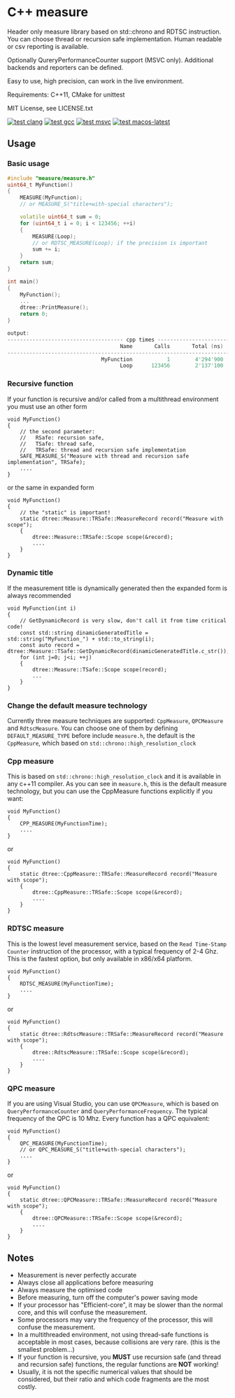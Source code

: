 # C++ measure

Header only measure library based on std::chrono and RDTSC instruction.
You can choose thread or recursion safe implementation.
Human readable or csv reporting is available.

Optionally QureryPerformanceCounter support (MSVC only).
Additional backends and reporters can be defined.

Easy to use, high precision, can work in the live environment.

Requirements: C++11, CMake for unittest

MIT License, see LICENSE.txt

[![test clang](https://github.com/Rezangyal/measure/actions/workflows/cmake-clang.yml/badge.svg)](https://github.com/Rezangyal/measure/actions/workflows/cmake-clang.yml)
[![test gcc](https://github.com/Rezangyal/measure/actions/workflows/cmake-gcc.yml/badge.svg)](https://github.com/Rezangyal/measure/actions/workflows/cmake-gcc.yml)
[![test msvc](https://github.com/Rezangyal/measure/actions/workflows/cmake-msvc.yml/badge.svg)](https://github.com/Rezangyal/measure/actions/workflows/cmake-msvc.yml)
[![test macos-latest](https://github.com/Rezangyal/measure/actions/workflows/macos_test.yml/badge.svg)](https://github.com/Rezangyal/measure/actions/workflows/macos_test.yml)

## Usage

### Basic usage
``` c++
#include "measure/measure.h"
uint64_t MyFunction()
{
    MEASURE(MyFunction);
    // or MEASURE_S("title+with-special characters");

    volatile uint64_t sum = 0;
    for (uint64_t i = 0; i < 123456; ++i)
    {
        MEASURE(Loop);
        // or RDTSC_MEASURE(Loop); if the precision is important
        sum += i;
    }
    return sum;
}

int main()
{
    MyFunction();
    ...
    dtree::PrintMeasure();
    return 0;
}

output:
------------------------------------- cpp times --------------------------------------
                                    Name       Calls       Total (ns)     Average (ns)
--------------------------------------------------------------------------------------
                              MyFunction           1        4'294'900        4'294'900
                                    Loop      123456        2'137'100               17
```


### Recursive function
If your function is recursive and/or called from a multithread environment you must use an other form
```
void MyFunction()
{
    // the second parameter:
    //   RSafe: recursion safe,
    //   TSafe: thread safe,
    //   TRSafe: thread and recursion safe implementation
    SAFE_MEASURE_S("Measure with thread and recursion safe implementation", TRSafe);
    ....
}
```
or the same in expanded form
```
void MyFunction()
{
    // the "static" is important!
    static dtree::Measure::TRSafe::MeasureRecord record("Measure with scope");
    {
        dtree::Measure::TRSafe::Scope scope(&record);
        ....
    }
}
```

### Dynamic title
If the measurement title is dynamically generated then the expanded form is always recommended
```
void MyFunction(int i)
{
    // GetDynamicRecord is very slow, don't call it from time critical code!
    const std::string dinamicGeneratedTitle = std::string("MyFunction_") + std::to_string(i);
    const auto record = dtree::Measure::TSafe::GetDynamicRecord(dinamicGeneratedTitle.c_str());
    for (int j=0; j<i; ++j)
    {
        dtree::Measure::TSafe::Scope scope(record);
        ...
    }
}
```

### Change the default measure technology
Currently three measure techniques are supported: `CppMeasure`, `QPCMeasure` and `RdtscMeasure`.
You can choose one of them by defining `DEFAULT_MEASURE_TYPE` before include `measure.h`,
the default is the `CppMeasure`, which based on `std::chrono::high_resolution_clock`

### Cpp measure
This is based on `std::chrono::high_resolution_clock` and it is available in any c++11 compiler.
As you can see in `measure.h`, this is the default measure technology,
but you can use the CppMeasure functions explicitly if you want:
```
void MyFunction()
{
    CPP_MEASURE(MyFunctionTime);
    ....
}
```
or
```
void MyFunction()
{
    static dtree::CppMeasure::TRSafe::MeasureRecord record("Measure with scope");
    {
        dtree::CppMeasure::TRSafe::Scope scope(&record);
        ....
    }
}
```

### RDTSC measure
This is the lowest level measurement service,
based on the `Read Time-Stamp Counter` instruction of the processor,
with a typical frequency of 2-4 Ghz.
This is the fastest option, but only available in x86/x64 platform.
```
void MyFunction()
{
    RDTSC_MEASURE(MyFunctionTime);
    ....
}
```
or
```
void MyFunction()
{
    static dtree::RdtscMeasure::TRSafe::MeasureRecord record("Measure with scope");
    {
        dtree::RdtscMeasure::TRSafe::Scope scope(&record);
        ....
    }
}
```

### QPC measure
If you are using Visual Studio, you can use `QPCMeasure`,
which is based on `QueryPerformanceCounter` and `QueryPerformanceFrequency`.
The typical frequency of the QPC is 10 Mhz. Every function has a QPC equivalent:
```
void MyFunction()
{
    QPC_MEASURE(MyFunctionTime);
    // or QPC_MEASURE_S("title+with-special characters");
    ....
}
```
or
```
void MyFunction()
{
    static dtree::QPCMeasure::TRSafe::MeasureRecord record("Measure with scope");
    {
        dtree::QPCMeasure::TRSafe::Scope scope(&record);
        ....
    }
}
```

## Notes

- Measurement is never perfectly accurate
- Always close all applications before measuring
- Always measure the optimised code
- Before measuring, turn off the computer's power saving mode
- If your processor has "Efficient-core", it may be slower than the normal core,
  and this will confuse the measurement.
- Some processors may vary the frequency of the processor, this will confuse the measurement.
- In a multithreaded environment, not using thread-safe functions
  is acceptable in most cases, because collisions are very rare. (this is the smallest problem...)
- If your function is recursive, you __MUST__ use recursion safe (and thread and recursion safe)
  functions, the regular functions are __NOT__ working!
- Usually, it is not the specific numerical values that should be considered,
  but their ratio and which code fragments are the most costly.






